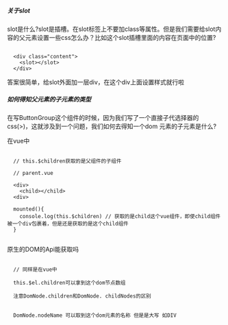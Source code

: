 ##### 关于slot

slot是什么?slot是插槽。在slot标签上不要加class等属性。但是我们需要给slot内容的父元素设置一些css怎么办？比如这个slot插槽里面的内容在页面中的位置?

```

  <div class="content">
    <slot></slot>
  </div>

```

答案很简单，给slot外面加一层div，在这个div上面设置样式就行啦 



##### 如何得知父元素的子元素的类型

在写ButtonGroup这个组件的时候，因为我们写了一个直接子代选择器的css(>)，这就涉及到一个问题，我们如何去得知一个dom
元素的子元素是什么?


在vue中

```

  // this.$children获取的是父组件的子组件

  // parent.vue

  <div>
    <child></child>
  <div>

  mounted(){
    console.log(this.$children) // 获取的是child这个vue组件，即使child组件被一个div包裹着，但是还是获取的是这个child组件
  }


```


原生的DOM的Api能获取吗

```

  // 同样是在vue中

  this.$el.children可以拿到这个dom节点数组

  注意DomNode.children和DomNode. childNodes的区别


  DomNode.nodeName 可以取到这个dom元素的名称 但是是大写 如DIV 



```